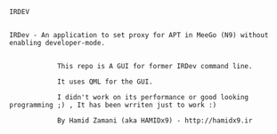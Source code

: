    
    IRDEV
    
    
    IRDev - An application to set proxy for APT in MeeGo (N9) without enabling developer-mode.
    
    
                This repo is A GUI for former IRDev command line.
                
                It uses QML for the GUI.
                
                I didn't work on its performance or good looking programming ;) , It has been wrriten just to work :)
                
                By Hamid Zamani (aka HAMIDx9) - http://hamidx9.ir
                
                
